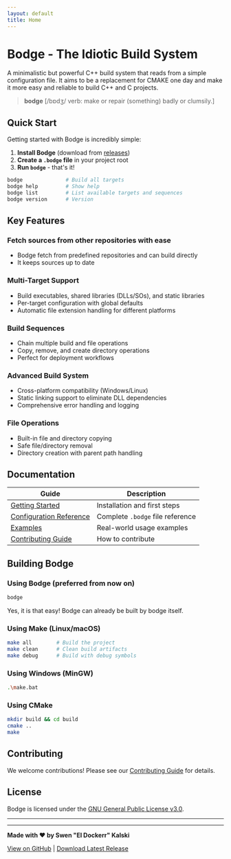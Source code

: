 ```yaml
---
layout: default
title: Home
---
```


# Bodge - The Idiotic Build System

A minimalistic but powerful C++ build system that reads from a simple configuration file. It aims to be a replacement for CMAKE one day and make it more easy and reliable to build C++ and C projects.

> **bodge** [/bɒdʒ/ verb: make or repair (something) badly or clumsily.]

## Quick Start

Getting started with Bodge is incredibly simple:

1. **Install Bodge** (download from [releases](https://github.com/el-dockerr/bodge/releases))
2. **Create a `.bodge` file** in your project root
3. **Run `bodge`** - that's it!

```bash
bodge              # Build all targets
bodge help         # Show help
bodge list         # List available targets and sequences
bodge version      # Version
```

## Key Features

### Fetch sources from other repositories with ease
- Bodge fetch from predefined repositories and can build directly
- It keeps sources up to date

### Multi-Target Support
- Build executables, shared libraries (DLLs/SOs), and static libraries
- Per-target configuration with global defaults
- Automatic file extension handling for different platforms

### Build Sequences
- Chain multiple build and file operations
- Copy, remove, and create directory operations
- Perfect for deployment workflows

### Advanced Build System
- Cross-platform compatibility (Windows/Linux)
- Static linking support to eliminate DLL dependencies
- Comprehensive error handling and logging

### File Operations
- Built-in file and directory copying
- Safe file/directory removal
- Directory creation with parent path handling

## Documentation

| Guide | Description |
|-------|-------------|
| [Getting Started](getting-started) | Installation and first steps |
| [Configuration Reference](configuration) | Complete `.bodge` file reference |  
| [Examples](examples) | Real-world usage examples |
| [Contributing Guide](contributing) | How to contribute |

## Building Bodge

### Using Bodge (preferred from now on)
```bash
bodge
```
Yes, it is that easy! Bodge can already be built by bodge itself.

### Using Make (Linux/macOS)
```bash
make all        # Build the project
make clean      # Clean build artifacts
make debug      # Build with debug symbols
```

### Using Windows (MinGW)
```bash
.\make.bat
```

### Using CMake
```bash
mkdir build && cd build
cmake ..
make
```

## Contributing

We welcome contributions! Please see our [Contributing Guide](contributing.html) for details.

## License

Bodge is licensed under the [GNU General Public License v3.0](https://github.com/el-dockerr/bodge/blob/main/LICENSE).

---

---

**Made with ❤️ by Swen "El Dockerr" Kalski**

[View on GitHub](https://github.com/el-dockerr/bodge) | [Download Latest Release](https://github.com/el-dockerr/bodge/releases)